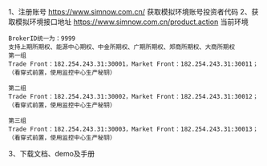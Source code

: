 1、注册账号
https://www.simnow.com.cn/
获取模拟环境账号投资者代码
2、获取模拟环境接口地址
https://www.simnow.com.cn/product.action
当前环境

```text
BrokerID统一为：9999
支持上期所期权、能源中心期权、中金所期权、广期所期权、郑商所期权、大商所期权
第一组
Trade Front：182.254.243.31:30001，Market Front：182.254.243.31:30011；（看穿式前置，使用监控中心生产秘钥）

第二组
Trade Front：182.254.243.31:30002，Market Front：182.254.243.31:30012；（看穿式前置，使用监控中心生产秘钥）

第三组
Trade Front：182.254.243.31:30003，Market Front：182.254.243.31:30013；（看穿式前置，使用监控中心生产秘钥）
```
3、下载文档、demo及手册